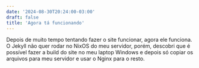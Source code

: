 ```yaml
---
date: '2024-08-30T20:24:00-03:00'
draft: false
title: 'Agora tá funcionando'
---
```


Depois de muito tempo tentando fazer o site funcionar, agora ele funciona. O Jekyll não quer rodar no NixOS do meu servidor, porém, descobri que é possível fazer a build do site no meu laptop Windows e depois só copiar os arquivos para meu servidor e usar o Nginx para o resto.